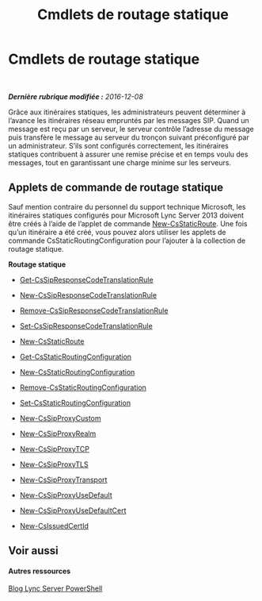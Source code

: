 ﻿---
title: Cmdlets de routage statique
TOCTitle: Cmdlets de routage statique
ms:assetid: 71d5e0cd-8412-4383-818a-95b851a4da4b
ms:mtpsurl: https://technet.microsoft.com/fr-fr/library/Gg416492(v=OCS.15)
ms:contentKeyID: 49297698
ms.date: 12/10/2016
mtps_version: v=OCS.15
ms.translationtype: HT
---

# Cmdlets de routage statique

 

_**Dernière rubrique modifiée :** 2016-12-08_

Grâce aux itinéraires statiques, les administrateurs peuvent déterminer à l’avance les itinéraires réseau empruntés par les messages SIP. Quand un message est reçu par un serveur, le serveur contrôle l’adresse du message puis transfère le message au serveur du tronçon suivant préconfiguré par un administrateur. S’ils sont configurés correctement, les itinéraires statiques contribuent à assurer une remise précise et en temps voulu des messages, tout en garantissant une charge minime sur les serveurs.

## Applets de commande de routage statique

Sauf mention contraire du personnel du support technique Microsoft, les itinéraires statiques configurés pour Microsoft Lync Server 2013 doivent être créés à l’aide de l’applet de commande [New-CsStaticRoute](new-csstaticroute.md). Une fois qu’un itinéraire a été créé, vous pouvez alors utiliser les applets de commande CsStaticRoutingConfiguration pour l’ajouter à la collection de routage statique.

**Routage statique**

  -   
    [Get-CsSipResponseCodeTranslationRule](get-cssipresponsecodetranslationrule.md)

  -   
    [New-CsSipResponseCodeTranslationRule](new-cssipresponsecodetranslationrule.md)

  -   
    [Remove-CsSipResponseCodeTranslationRule](remove-cssipresponsecodetranslationrule.md)

  -   
    [Set-CsSipResponseCodeTranslationRule](set-cssipresponsecodetranslationrule.md)

  -   
    [New-CsStaticRoute](new-csstaticroute.md)

  -   
    [Get-CsStaticRoutingConfiguration](get-csstaticroutingconfiguration.md)

  -   
    [New-CsStaticRoutingConfiguration](new-csstaticroutingconfiguration.md)

  -   
    [Remove-CsStaticRoutingConfiguration](remove-csstaticroutingconfiguration.md)

  -   
    [Set-CsStaticRoutingConfiguration](set-csstaticroutingconfiguration.md)

  -   
    [New-CsSipProxyCustom](new-cssipproxycustom.md)

  -   
    [New-CsSipProxyRealm](new-cssipproxyrealm.md)

  -   
    [New-CsSipProxyTCP](new-cssipproxytcp.md)

  -   
    [New-CsSipProxyTLS](new-cssipproxytls.md)

  -   
    [New-CsSipProxyTransport](new-cssipproxytransport.md)

  -   
    [New-CsSipProxyUseDefault](new-cssipproxyusedefault.md)

  -   
    [New-CsSipProxyUseDefaultCert](new-cssipproxyusedefaultcert.md)

  -   
    [New-CsIssuedCertId](new-csissuedcertid.md)

## Voir aussi

#### Autres ressources

[Blog Lync Server PowerShell](http://go.microsoft.com/fwlink/?linkid=203150%26clcid=0x40c)

